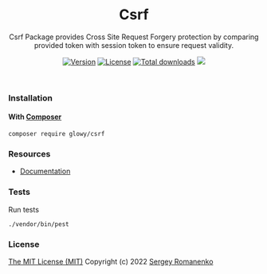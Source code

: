 <h1 align="center">Csrf</h1>
<p align="center">
Csrf Package provides Cross Site Request Forgery protection by comparing provided token with session token to ensure request validity.
</p>

<p align="center">
<a href="https://github.com/glowyphp/csrf/releases"><img alt="Version" src="https://img.shields.io/github/release/glowyphp/csrf.svg?label=version&style=for-the-badge"></a> <a href="https://github.com/glowyphp/csrf"><img src="https://img.shields.io/badge/license-MIT-blue.svg?style=for-the-badge" alt="License"></a> <a href="https://packagist.org/packages/glowy/csrf"><img src="https://poser.pugx.org/glowy/macroable/downloads?style=for-the-badge" alt="Total downloads"></a> <img src="http://poser.pugx.org/glowy/csrf/require/php?style=for-the-badge">
</p>

<br>

### Installation

#### With [Composer](https://getcomposer.org)

```
composer require glowy/csrf
```

### Resources
* [Documentation](https://awilum.github.io/glowyphp/csrf)

### Tests

Run tests

```
./vendor/bin/pest
```

### License
[The MIT License (MIT)](https://github.com/glowyphp/csrf/blob/master/LICENSE.txt)
Copyright (c) 2022 [Sergey Romanenko](https://github.com/Awilum)
